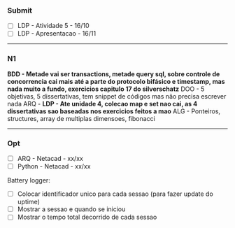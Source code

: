 ### Submit
- [ ] LDP - Atividade 5 - 16/10
- [ ] LDP - Apresentacao - 16/11
___
### N1
**BDD - Metade vai ser transactions, metade query sql, sobre controle de concorrencia cai mais até a parte do protocolo bifásico e timestamp, mas nada muito a fundo, exercicios capitulo 17 do silverschatz**
DOO - 5 objetivas, 5 dissertativas, tem snippet de códigos mas não precisa escrever nada
ARQ -
**LDP - Ate unidade 4, colecao map e set nao cai, as 4 dissertativas sao baseadas nos exercicios feitos a mao**
ALG - Ponteiros, structures, array de multiplas dimensoes, fibonacci

___
### Opt
- [ ] ARQ - Netacad - xx/xx
- [ ] Python - Netacad - xx/xx

Battery logger:
- [ ] Colocar identificador unico para cada sessao (para fazer update do uptime)
- [ ] Mostrar a sessao e quando se iniciou
- [ ] Mostrar o tempo total decorrido de cada sessao
